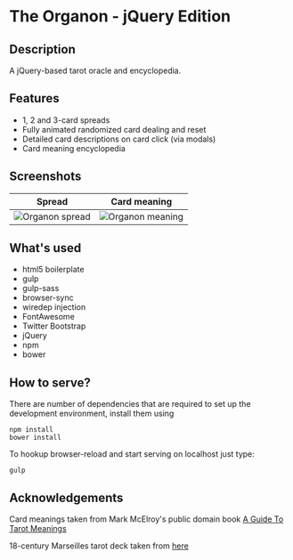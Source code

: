 # The Organon - jQuery Edition

## Description
A jQuery-based tarot oracle and encyclopedia.

## Features

* 1, 2 and 3-card spreads
* Fully animated randomized card dealing and reset
* Detailed card descriptions on card click (via modals)
* Card meaning encyclopedia

## Screenshots


Spread | Card meaning
------ | ------------
![Organon spread](https://raw.githubusercontent.com/dnets/organon-js/master/img/screenshot-main.png) | ![Organon meaning](https://raw.githubusercontent.com/dnets/organon-js/master/img/screenshot-meaning.png)

## What's used

* html5 boilerplate
* gulp
* gulp-sass
* browser-sync
* wiredep injection
* FontAwesome
* Twitter Bootstrap
* jQuery
* npm
* bower

## How to serve?

There are number of dependencies that are required to set up the development environment, install them using

```
npm install
bower install
```

To hookup browser-reload and start serving on localhost just type:

```
gulp
```

## Acknowledgements

Card meanings taken from Mark McElroy's public domain book [A Guide To Tarot Meanings](http://www.madebymark.com/)

 18-century Marseilles tarot deck taken from [here](http://www.wischik.com/lu/tarot/)
